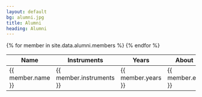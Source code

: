 ```yaml
---
layout: default
bg: alumni.jpg
title: Alumni
heading: Alumni
---
```

<table class="table table-condensed table-hover">
	<thead>
		<tr>
			<th class="col-sm-3">Name</td>
			<th class="col-sm-3">Instruments</td>
			<th class="col-sm-2">Years</td>
			<th class="col-sm-4">About</td>
		</tr>
	</thead>
	<tbody>
		{% for member in site.data.alumni.members %}	
			<tr>
				<td class="col-sm-3 xs-strong">{{ member.name }}</td>
				<td class="col-sm-3">{{ member.instruments }}</td>
				<td class="col-sm-2">{{ member.years }}</td>
				<td class="col-sm-4 xs-em">{{ member.etc }}</td>
			</tr>
		{% endfor %}
	</tbody>
</table>

